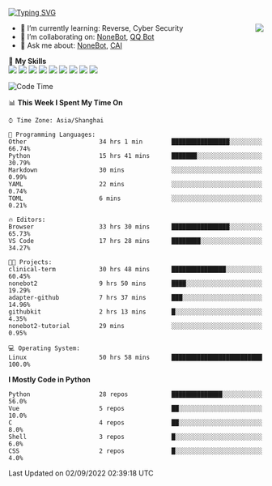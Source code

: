 [![Typing SVG](https://readme-typing-svg.herokuapp.com?size=25&duration=2500&color=8C43EA&vCenter=true&width=200&height=40&lines=Hi+there+%F0%9F%91%8B%F0%9F%8F%BB;I'm+yanyongyu)](https://git.io/typing-svg)

<a href="#">
  <img align="right" src="https://github-readme-stats.vercel.app/api?username=yanyongyu&count_private=true&show_icons=true&bg_color=15,f2f7fd,E0EAFC" />
</a>

- 🌱 I’m currently learning: Reverse, Cyber Security
- 👯 I’m collaborating on: [NoneBot](https://github.com/nonebot), [QQ Bot](https://github.com/Mrs4s/go-cqhttp)
- 💬 Ask me about: [NoneBot](https://github.com/nonebot), [CAI](https://github.com/cscs181/CAI)

🌟 **My Skills**  
![](https://img.shields.io/badge/-Python-3e74a2?style=flat-square&logo=Python&logoColor=fff)
![](https://img.shields.io/badge/-Node.js-339933?style=flat-square&logo=Node.js&logoColor=fff)
![](https://img.shields.io/badge/-Vue-4fc08d?style=flat-square&logo=Vue.js&logoColor=fff)
![](https://img.shields.io/badge/-React-2d98ce?style=flat-square&logo=React&logoColor=fff)
![](https://img.shields.io/badge/-Docker-2496ED?style=flat-square&logo=Docker&logoColor=fff)
![](https://img.shields.io/badge/-Linux-000000?style=flat-square&logo=Linux&logoColor=fff)
![](https://img.shields.io/badge/-MySQL-4479A1?style=flat-square&logo=MySQL&logoColor=fff)
![](https://img.shields.io/badge/-Redis-DC382D?style=flat-square&logo=Redis&logoColor=fff)
![](https://img.shields.io/badge/-MongoDB-47A248?style=flat-square&logo=MongoDB&logoColor=fff)

<!--START_SECTION:waka-->
![Code Time](http://img.shields.io/badge/Code%20Time-2%2C754%20hrs%2035%20mins-blue)

📊 **This Week I Spent My Time On** 

```text
⌚︎ Time Zone: Asia/Shanghai

💬 Programming Languages: 
Other                    34 hrs 1 min        ████████████████░░░░░░░░░   66.74% 
Python                   15 hrs 41 mins      ███████░░░░░░░░░░░░░░░░░░   30.79% 
Markdown                 30 mins             ░░░░░░░░░░░░░░░░░░░░░░░░░   0.99% 
YAML                     22 mins             ░░░░░░░░░░░░░░░░░░░░░░░░░   0.74% 
TOML                     6 mins              ░░░░░░░░░░░░░░░░░░░░░░░░░   0.21%

🔥 Editors: 
Browser                  33 hrs 30 mins      ████████████████░░░░░░░░░   65.73% 
VS Code                  17 hrs 28 mins      ████████░░░░░░░░░░░░░░░░░   34.27%

🐱‍💻 Projects: 
clinical-term            30 hrs 48 mins      ███████████████░░░░░░░░░░   60.45% 
nonebot2                 9 hrs 50 mins       ████░░░░░░░░░░░░░░░░░░░░░   19.29% 
adapter-github           7 hrs 37 mins       ███░░░░░░░░░░░░░░░░░░░░░░   14.96% 
githubkit                2 hrs 13 mins       █░░░░░░░░░░░░░░░░░░░░░░░░   4.35% 
nonebot2-tutorial        29 mins             ░░░░░░░░░░░░░░░░░░░░░░░░░   0.95%

💻 Operating System: 
Linux                    50 hrs 58 mins      █████████████████████████   100.0%

```

**I Mostly Code in Python** 

```text
Python                   28 repos            ██████████████░░░░░░░░░░░   56.0% 
Vue                      5 repos             ██░░░░░░░░░░░░░░░░░░░░░░░   10.0% 
C                        4 repos             ██░░░░░░░░░░░░░░░░░░░░░░░   8.0% 
Shell                    3 repos             █░░░░░░░░░░░░░░░░░░░░░░░░   6.0% 
CSS                      2 repos             █░░░░░░░░░░░░░░░░░░░░░░░░   4.0%

```



 Last Updated on 02/09/2022 02:39:18 UTC
<!--END_SECTION:waka-->
